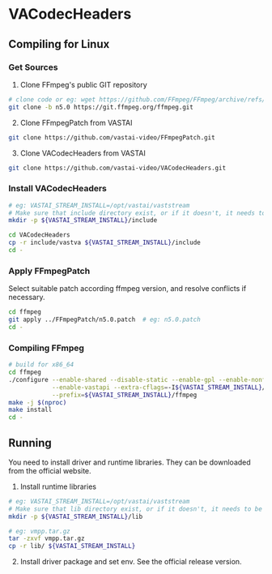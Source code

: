 # VACodecHeaders

## Compiling for Linux

### Get Sources

1. Clone FFmpeg's public GIT repository

```sh
# clone code or eg: wget https://github.com/FFmpeg/FFmpeg/archive/refs/tags/n5.0.tar.gz
git clone -b n5.0 https://git.ffmpeg.org/ffmpeg.git
```

2. Clone FFmpegPatch from VASTAI

```sh
git clone https://github.com/vastai-video/FFmpegPatch.git
```

3. Clone VACodecHeaders from VASTAI

```sh
git clone https://github.com/vastai-video/VACodecHeaders.git
```

### Install VACodecHeaders

```sh
# eg: VASTAI_STREAM_INSTALL=/opt/vastai/vaststream
# Make sure that include directory exist, or if it doesn't, it needs to be created beforehand.
mkdir -p ${VASTAI_STREAM_INSTALL}/include

cd VACodecHeaders
cp -r include/vastva ${VASTAI_STREAM_INSTALL}/include
cd -
```

### Apply FFmpegPatch

Select suitable patch according ffmpeg version, and resolve conflicts if necessary.

```sh
cd ffmpeg
git apply ../FFmpegPatch/n5.0.patch  # eg: n5.0.patch
cd -
```

### Compiling FFmpeg

```sh
# build for x86_64
cd ffmpeg
./configure --enable-shared --disable-static --enable-gpl --enable-nonfree		\
			--enable-vastapi --extra-cflags=-I${VASTAI_STREAM_INSTALL}/include		\
			--prefix=${VASTAI_STREAM_INSTALL}/ffmpeg
make -j $(nproc)
make install
cd -
```

## Running

You need to install driver and runtime libraries. They can be downloaded from the official website.

1. Install runtime libraries

```sh
# eg: VASTAI_STREAM_INSTALL=/opt/vastai/vaststream
# Make sure that lib directory exist, or if it doesn't, it needs to be created beforehand.
mkdir -p ${VASTAI_STREAM_INSTALL}/lib

# eg: vmpp.tar.gz
tar -zxvf vmpp.tar.gz
cp -r lib/ ${VASTAI_STREAM_INSTALL}
```

2. Install driver package and set env. See the official release version.